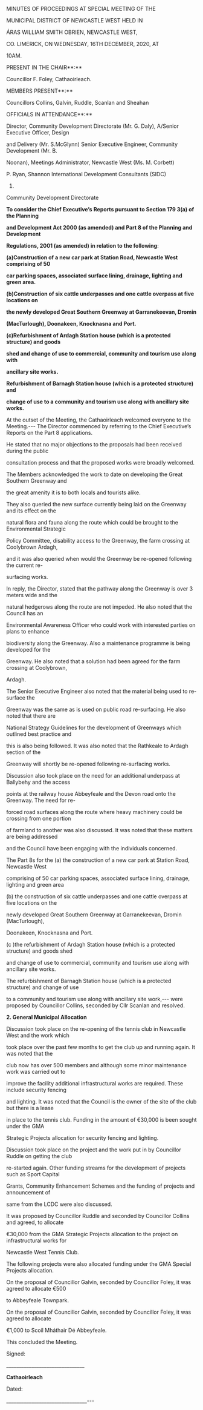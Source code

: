 MINUTES OF PROCEEDINGS AT SPECIAL MEETING OF THE

MUNICIPAL DISTRICT OF NEWCASTLE WEST HELD IN

ÁRAS WILLIAM SMITH OBRIEN, NEWCASTLE WEST,

CO. LIMERICK, ON WEDNESDAY, 16TH DECEMBER, 2020, AT

10AM.

PRESENT IN THE CHAIR**:**

Councillor F. Foley, Cathaoirleach.

MEMBERS PRESENT**:**

Councillors Collins, Galvin, Ruddle, Scanlan and Sheahan

OFFICIALS IN ATTENDANCE**:**

Director, Community Development Directorate (Mr. G. Daly), A/Senior Executive Officer, Design

and Delivery (Mr. S.McGlynn) Senior Executive Engineer, Community Development (Mr. B.

Noonan), Meetings Administrator, Newcastle West (Ms. M. Corbett)

P. Ryan, Shannon International Development Consultants (SIDC)

1.

Community Development Directorate

**To consider the Chief Executive’s** **Reports pursuant to Section 179 3(a) of the Planning**

**and Development Act 2000 (as amended) and Part 8 of the Planning and Development**

**Regulations, 2001 (as amended) in relation to the following**:

**(a)Construction of a new car park at Station Road, Newcastle West comprising of 50**

**car parking spaces, associated surface lining, drainage, lighting and green area.**

**(b)Construction of six cattle underpasses and one cattle overpass at five locations on**

**the newly developed Great Southern Greenway at Garranekeevan, Dromin**

**(MacTurlough), Doonakeen, Knocknasna and Port.**

**(c)Refurbishment of Ardagh Station house (which is a protected structure) and goods**

**shed and change of use to commercial, community and tourism use along with**

**ancillary site works.**

**Refurbishment of Barnagh Station house (which is a protected structure) and**

**change of use to a community and tourism use along with ancillary site works.**

At the outset of the Meeting, the Cathaoirleach welcomed everyone to the Meeting.---
The Director commenced by referring to the Chief Executive’s Reports on the Part 8 applications.

He stated that no major objections to the proposals had been received during the public

consultation process and that the proposed works were broadly welcomed.

The Members acknowledged the work to date on developing the Great Southern Greenway and

the great amenity it is to both locals and tourists alike.

They also queried the new surface currently being laid on the Greenway and its effect on the

natural flora and fauna along the route which could be brought to the Environmental Strategic

Policy Committee, disability access to the Greenway, the farm crossing at Coolybrown Ardagh,

and it was also queried when would the Greenway be re-opened following the current re-

surfacing works.

In reply, the Director, stated that the pathway along the Greenway is over 3 meters wide and the

natural hedgerows along the route are not impeded. He also noted that the Council has an

Environmental Awareness Officer who could work with interested parties on plans to enhance

biodiversity along the Greenway. Also a maintenance programme is being developed for the

Greenway. He also noted that a solution had been agreed for the farm crossing at Coolybrown,

Ardagh.

The Senior Executive Engineer also noted that the material being used to re-surface the

Greenway was the same as is used on public road re-surfacing. He also noted that there are

National Strategy Guidelines for the development of Greenways which outlined best practice and

this is also being followed. It was also noted that the Rathkeale to Ardagh section of the

Greenway will shortly be re-opened following re-surfacing works.

Discussion also took place on the need for an additional underpass at Ballybehy and the access

points at the railway house Abbeyfeale and the Devon road onto the Greenway. The need for re-

forced road surfaces along the route where heavy machinery could be crossing from one portion

of farmland to another was also discussed. It was noted that these matters are being addressed

and the Council have been engaging with the individuals concerned.

The Part 8s for the (a) the construction of a new car park at Station Road, Newcastle West

comprising of 50 car parking spaces, associated surface lining, drainage, lighting and green area

(b) the construction of six cattle underpasses and one cattle overpass at five locations on the

newly developed Great Southern Greenway at Garranekeevan, Dromin (MacTurlough),

Doonakeen, Knocknasna and Port.

(c )the refurbishment of Ardagh Station house (which is a protected structure) and goods shed

and change of use to commercial, community and tourism use along with ancillary site works.

The refurbishment of Barnagh Station house (which is a protected structure) and change of use

to a community and tourism use along with ancillary site work,---
were proposed by Councillor Collins, seconded by Cllr Scanlan and resolved.

**2. General Municipal Allocation**

Discussion took place on the re-opening of the tennis club in Newcastle West and the work which

took place over the past few months to get the club up and running again. It was noted that the

club now has over 500 members and although some minor maintenance work was carried out to

improve the facility additional infrastructural works are required. These include security fencing

and lighting. It was noted that the Council is the owner of the site of the club but there is a lease

in place to the tennis club. Funding in the amount of €30,000 is been sought under the GMA

Strategic Projects allocation for security fencing and lighting.

Discussion took place on the project and the work put in by Councillor Ruddle on getting the club

re-started again. Other funding streams for the development of projects such as Sport Capital

Grants, Community Enhancement Schemes and the funding of projects and announcement of

same from the LCDC were also discussed.

It was proposed by Councillor Ruddle and seconded by Councillor Collins and agreed, to allocate

€30,000 from the GMA Strategic Projects allocation to the project on infrastructural works for

Newcastle West Tennis Club.

The following projects were also allocated funding under the GMA Special Projects allocation.

On the proposal of Councillor Galvin, seconded by Councillor Foley, it was agreed to allocate €500

to Abbeyfeale Townpark.

On the proposal of Councillor Galvin, seconded by Councillor Foley, it was agreed to allocate

€1,000 to Scoil Mháthair Dé Abbeyfeale.

This concluded the Meeting.

Signed:

**\_\_\_\_\_\_\_\_\_\_\_\_\_\_\_\_\_\_\_\_\_\_\_\_\_\_\_\_\_\_\_**

**Cathaoirleach**

Dated:

**\_\_\_\_\_\_\_\_\_\_\_\_\_\_\_\_\_\_\_\_\_\_\_\_\_\_\_\_\_\_\_\_**---
